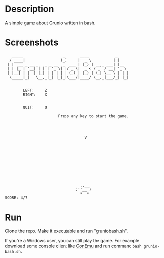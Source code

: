 # Description
A simple game about Grunio written in bash.

# Screenshots
```
   _____                  _       ____            _
  / ____|                (_)     |  _ \          | |
 | |  __ _ __ _   _ _ __  _  ___ | |_) | __ _ ___| |__
 | | |_ | '__| | | | '_ \| |/ _ \|  _ < / _` / __| '_ \
 | |__| | |  | |_| | | | | | (_) | |_) | (_| \__ \ | | |
  \_____|_|   \__,_|_| |_|_|\___/|____/ \__,_|___/_| |_|

                                                                                
        LEFT:     Z
        RIGHT:    X


        QUIT:     Q

                        Press any key to start the game.
```
```



                                    V










                                  ,,__
                                :''__ )
                                  *  *
SCORE: 4/7

```

# Run
Clone the repo. Make it executable and run "gruniobash.sh". 

If you're a Windows user, you can still play the game. For example download some console client like [ConEmu](https://conemu.github.io/) and run command `bash grunio-bash.sh`.
